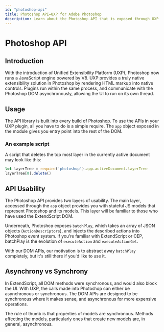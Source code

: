 ```yaml
---
id: "photoshop-api"
title: Photoshop API—UXP for Adobe Photoshop
description: Learn about the Photoshop API that is exposed through UXP for plugin developers.
---
```



# Photoshop API

## Introduction

With the introduction of Unified Extensibility Platform (UXP), Photoshop now runs a JavaScript engine powered by V8. UXP provides a truly native extensibility solution in Photoshop by rendering HTML markup into native controls. Plugins run within the same process, and communicate with the Photoshop DOM asynchronously, allowing the UI to run on its own thread. 

## Usage

The API library is built into every build of Photoshop. To use the APIs in your UXP plugin, all you have to do is a simple require. The `app` object exposed in the module gives you entry point into the rest of the DOM.

### An example script 

A script that deletes the top most layer in the currently active document may look like this:

```javascript
let layerTree = require('photoshop').app.activeDocument.layerTree
layerTree[0].delete()
```

## API Usability

The Photoshop API provides two layers of usability. The main layer, accessed through the `app` object provides you with stateful JS models that represent Photoshop and its models. This layer will be familiar to those who have used the ExtendScript DOM.

Underneath, Photoshop exposes `batchPlay`, which takes an array of JSON objects (`ActionDescriptors`), and injects the described actions into Photoshop event system. If you're familiar with ExtendScript or CEP, batchPlay is the evolution of `executeAction` and `executeActionGet`. 

With our DOM APIs, our motivation is to abstract away `batchPlay` completely, but it's still there if you'd like to use it.

## Asynchrony vs Synchrony

In ExtendScript, all DOM methods were synchronous, and would also block the UI. With UXP, the calls made into Photoshop can either be asynchronous
or synchronous. The DOM APIs are designed to be synchronous where it makes sense, and asynchronous for more expensive operations.

The rule of thumb is that properties of models are synchronous. Methods affecting the models, particularly ones that create new models are, in general, asynchronous.
